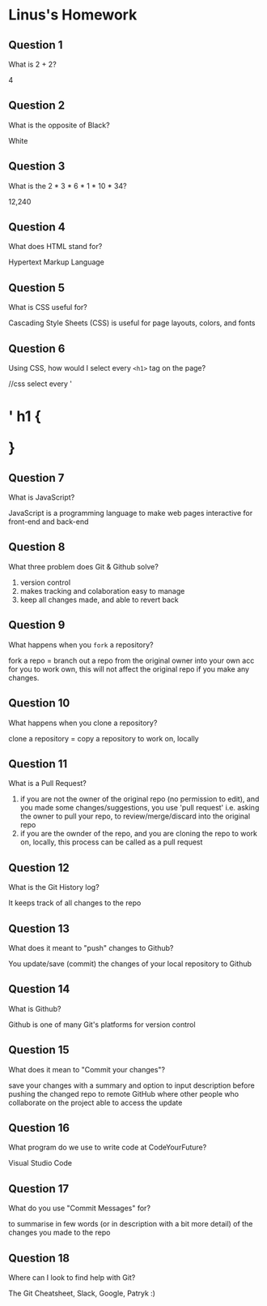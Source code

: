 # Linus's Homework

## Question 1

What is 2 + 2?

4

## Question 2

What is the opposite of Black?

White

## Question 3

What is the  2 * 3 * 6 * 1 * 10 * 34?

12,240

## Question 4 

What does HTML stand for?

Hypertext Markup Language

## Question 5

What is CSS useful for?

Cascading Style Sheets (CSS) is useful for page layouts, colors, and fonts

## Question 6

Using CSS, how would I select every `<h1>` tag on the page?

//css select every '<h1>'
h1 {

}


## Question 7

What is JavaScript?

JavaScript is a programming language to make web pages interactive for front-end and back-end

## Question 8

What three problem does Git & Github solve?

1. version control
2. makes tracking and colaboration easy to manage
3. keep all changes made, and able to revert back

## Question 9

What happens when you `fork` a repository?

fork a repo = branch out a repo from the original owner into your own acc for you to work own, this will not affect the original repo if you make any changes.

## Question 10 

What happens when you clone a repository?

clone a repository = copy a repository to work on, locally

## Question 11

What is a Pull Request?

1. if you are not the owner of the original repo (no permission to edit), and you made some changes/suggestions, you use 'pull request' i.e. asking the owner to pull your repo, to review/merge/discard into the original repo
2. if you are the ownder of the repo, and you are cloning the repo to work on, locally, this process can be called as a pull request

## Question 12

What is the Git History log?

It keeps track of all changes to the repo

## Question 13

What does it meant to "push" changes to Github?

You update/save (commit) the changes of your local repository to Github

## Question 14

What is Github?

Github is one of many Git's platforms for version control

## Question 15

What does it mean to "Commit your changes"?

save your changes with a summary and option to input description before pushing the changed repo to remote GitHub where other people who collaborate on the project able to access the update

## Question 16

What program do we use to write code at CodeYourFuture?

Visual Studio Code

## Question 17

What do you use "Commit Messages" for?

to summarise in few words (or in description with a bit more detail) of the changes you made to the repo

## Question 18

Where can I look to find help with Git?

The Git Cheatsheet, Slack, Google, Patryk :)
